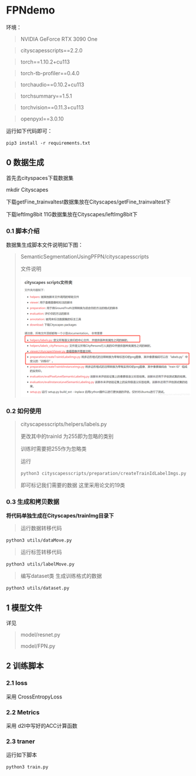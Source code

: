 # FPNdemo

环境：

> NVIDIA GeForce RTX 3090 One

> cityscapesscripts==2.2.0

> torch==1.10.2+cu113

> torch-tb-profiler==0.4.0

> torchaudio==0.10.2+cu113

> torchsummary==1.5.1

> torchvision==0.11.3+cu113

> openpyxl==3.0.10

运行如下代码即可：

`pip3 install -r requirements.txt`

## 0 数据生成

首先去cityspaces下载数据集

mkdir Cityscapes

下载getFine_trainvaltest数据集放在Cityscapes/getFine_trainvaltest下

下载leftImg8bit 11G数据集放在Cityscapes/leftImg8bit下

### 0.1 脚本介绍

数据集生成脚本文件说明如下图：

> SemanticSegmentationUsingPFPN/cityscapesscripts
>
> 文件说明
>
> ![img](image/README/intro_script.png)

### 0.2 如何使用

> cityscapesscripts/helpers/labels.py
>
> 更改其中的trainId 为255即为忽略的类别
>
> 训练时需要把255作为忽略类
>
> 运行
>
> `python3 cityscapesscripts/preparation/createTrainIdLabelImgs.py`
>
> 即可标记我们需要的数据 这里采用论文的19类

### 0.3 生成和拷贝数据

**将代码单独生成在Cityscapes/trainImg目录下**

> 运行数据转移代码

`python3 utils/dataMove.py`

> 运行标签转移代码

`python3 utils/labelMove.py`

> 编写dataset类 生成训练格式的数据

`python3 utils/dataset.py`

## 1 模型文件

详见

> model/resnet.py
>
> model/FPN.py

## 2 训练脚本

### 2.1 loss

采用 CrossEntropyLoss

### 2.2 Metrics

采用 d2l中写好的ACC计算函数

### 2.3 traner

运行如下脚本

`python3 train.py`
